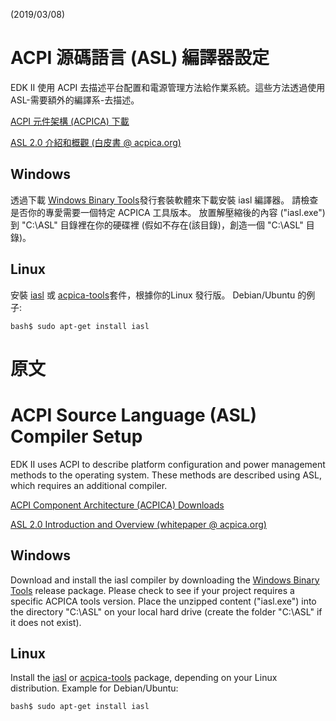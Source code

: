 (2019/03/08)
# ACPI 源碼語言 (ASL) 編譯器設定

EDK II 使用 ACPI 去描述平台配置和電源管理方法給作業系統。這些方法透過使用 ASL-需要額外的編譯系-去描述。

[ACPI 元件架構 (ACPICA) 下載](https://acpica.org/downloads)

[ASL 2.0 介紹和概觀 (白皮書 @ acpica.org)](https://acpica.org/sites/acpica/files/ASL2.0Overview.pdf)

## Windows
透過下載 [Windows Binary Tools](https://acpica.org/downloads/binary-tools)發行套裝軟體來下載安裝 iasl 編譯器。 請檢查是否你的專愛需要一個特定 ACPICA 工具版本。 放置解壓縮後的內容 ("iasl.exe")到 "C:\ASL" 目錄裡在你的硬碟裡 (假如不存在(該目錄)，創造一個 "C:\ASL" 目錄)。

## Linux 
安裝 [iasl](http://packages.ubuntu.com/search?keywords=iasl) 或 [acpica-tools](http://packages.ubuntu.com/yakkety/acpica-tools)套件，根據你的Linux 發行版。 Debian/Ubuntu 的例子:

    bash$ sudo apt-get install iasl

# 原文
# ACPI Source Language (ASL) Compiler Setup

EDK II uses ACPI to describe platform configuration and power management methods to the operating system. These methods are described using ASL, which requires an additional compiler.

[ACPI Component Architecture (ACPICA) Downloads](https://acpica.org/downloads)

[ASL 2.0 Introduction and Overview (whitepaper @ acpica.org)](https://acpica.org/sites/acpica/files/ASL2.0Overview.pdf)

## Windows
Download and install the iasl compiler by downloading the [Windows Binary Tools](https://acpica.org/downloads/binary-tools) release package. Please check to see if your project requires a specific ACPICA tools version. Place the unzipped content ("iasl.exe") into the directory "C:\ASL" on your local hard drive (create the folder "C:\ASL" if it does not exist).

## Linux

Install the [iasl](http://packages.ubuntu.com/search?keywords=iasl) or [acpica-tools](http://packages.ubuntu.com/yakkety/acpica-tools) package, depending on your Linux distribution. Example for Debian/Ubuntu:

    bash$ sudo apt-get install iasl
